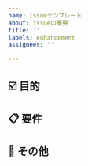 ```yaml
---
name: issueテンプレート
about: issueの概要
title: ''
labels: enhancement
assignees: ''

---
```


## ☑️ 目的

## 📋 要件

## 💬 その他
